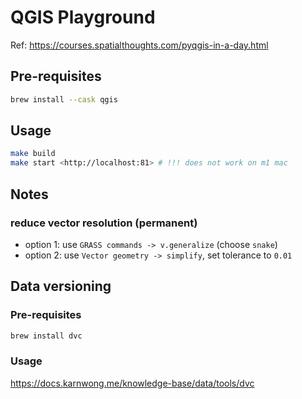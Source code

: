 # QGIS Playground

Ref: <https://courses.spatialthoughts.com/pyqgis-in-a-day.html>

## Pre-requisites

```bash
brew install --cask qgis
```

## Usage

```bash
make build
make start <http://localhost:81> # !!! does not work on m1 mac
```

## Notes

### reduce vector resolution (permanent)

- option 1: use `GRASS commands -> v.generalize` (choose `snake`)
- option 2: use `Vector geometry -> simplify`, set tolerance to `0.01`

## Data versioning

### Pre-requisites

```bash
brew install dvc
```

### Usage

<https://docs.karnwong.me/knowledge-base/data/tools/dvc>
